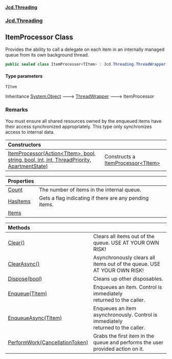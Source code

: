#### [Jcd.Threading](index.md 'index')
### [Jcd.Threading](Jcd.Threading.md 'Jcd.Threading')

## ItemProcessor<TItem> Class

Provides the ability to call a delegate on each item in an internally managed queue
from its own background thread.

```csharp
public sealed class ItemProcessor<TItem> : Jcd.Threading.ThreadWrapper
```
#### Type parameters

<a name='Jcd.Threading.ItemProcessor_TItem_.TItem'></a>

`TItem`

Inheritance [System.Object](https://docs.microsoft.com/en-us/dotnet/api/System.Object 'System.Object') &#129106; [ThreadWrapper](ThreadWrapper.md 'Jcd.Threading.ThreadWrapper') &#129106; ItemProcessor<TItem>

### Remarks
You must ensure all shared resources owned by the enqueued items have their access
synchronized appropriately. This type only synchronizes access to internal data.

| Constructors | |
| :--- | :--- |
| [ItemProcessor(Action&lt;TItem&gt;, bool, string, bool, int, int, ThreadPriority, ApartmentState)](ItemProcessor_TItem_..ctor.Dy3hP/j6mEGF9KY6x9i2GA.md 'Jcd.Threading.ItemProcessor<TItem>.ItemProcessor(System.Action<TItem>, bool, string, bool, int, int, System.Threading.ThreadPriority, System.Threading.ApartmentState)') | Constructs a [ItemProcessor&lt;TItem&gt;](ItemProcessor_TItem_.md 'Jcd.Threading.ItemProcessor<TItem>') |

| Properties | |
| :--- | :--- |
| [Count](ItemProcessor_TItem_.Count.md 'Jcd.Threading.ItemProcessor<TItem>.Count') | The number of items in the internal queue. |
| [HasItems](ItemProcessor_TItem_.HasItems.md 'Jcd.Threading.ItemProcessor<TItem>.HasItems') | Gets a flag indicating if there are any pending items. |
| [Items](ItemProcessor_TItem_.Items.md 'Jcd.Threading.ItemProcessor<TItem>.Items') | |

| Methods | |
| :--- | :--- |
| [Clear()](ItemProcessor_TItem_.Clear().md 'Jcd.Threading.ItemProcessor<TItem>.Clear()') | Clears all items out of the queue. USE AT YOUR OWN RISK! |
| [ClearAsync()](ItemProcessor_TItem_.ClearAsync().md 'Jcd.Threading.ItemProcessor<TItem>.ClearAsync()') | Asynchronously clears all items out of the queue. USE AT YOUR OWN RISK! |
| [Dispose(bool)](ItemProcessor_TItem_.Dispose.R9oK3S7Odlhv6x2YZ2IuYQ.md 'Jcd.Threading.ItemProcessor<TItem>.Dispose(bool)') | Cleans up other disposables. |
| [Enqueue(TItem)](ItemProcessor_TItem_.Enqueue.N3GhfJcbwhpIzx+5apE2ZQ.md 'Jcd.Threading.ItemProcessor<TItem>.Enqueue(TItem)') | Enqueues an item. Control is immediately<br/>returned to the caller. |
| [EnqueueAsync(TItem)](ItemProcessor_TItem_.EnqueueAsync.mVMQ00UOgrbxulMCDWdHGw.md 'Jcd.Threading.ItemProcessor<TItem>.EnqueueAsync(TItem)') | Enqueues an item asynchronously. Control is immediately<br/>returned to the caller. |
| [PerformWork(CancellationToken)](ItemProcessor_TItem_.PerformWork.+Mbrb8EbUB5C59WBBSfo+A.md 'Jcd.Threading.ItemProcessor<TItem>.PerformWork(System.Threading.CancellationToken)') | Grabs the first item in the queue and performs the user provided action on it. |
